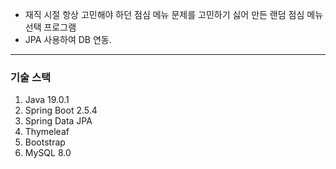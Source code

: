 * 재직 시절 항상 고민해야 하던 점심 메뉴 문제를 고민하기 싫어 만든 랜덤 점심 메뉴 선택 프로그램
* JPA 사용하여 DB 연동.

***
### 기술 스택 
1. Java 19.0.1
2. Spring Boot 2.5.4
3. Spring Data JPA
4. Thymeleaf
5. Bootstrap
6. MySQL 8.0
